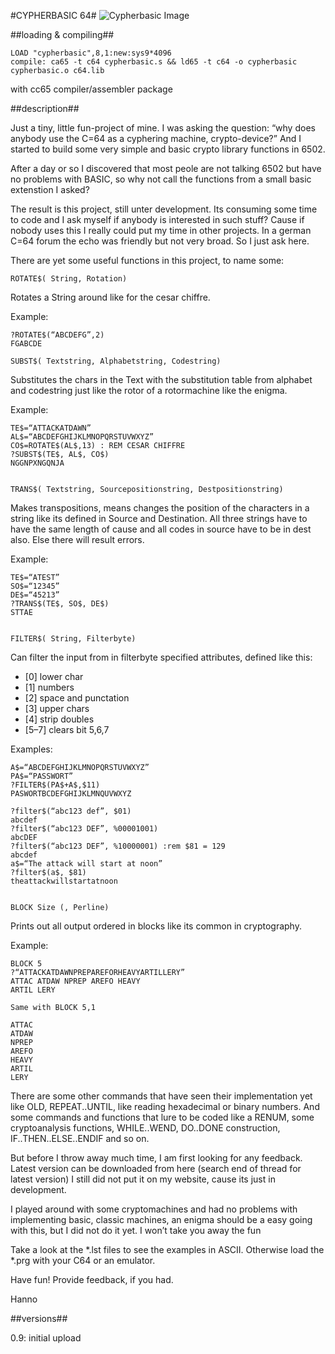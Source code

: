 #CYPHERBASIC 64#
![Cypherbasic Image](https://github.com/silizium/cypherbasic/blob/master/cypherbasic_klein.png "Cypherbasic 64")


##loading & compiling##

```
LOAD "cypherbasic",8,1:new:sys9*4096
compile: ca65 -t c64 cypherbasic.s && ld65 -t c64 -o cypherbasic cypherbasic.o c64.lib
```
with cc65 compiler/assembler package

##description##

Just a tiny, little fun-project of mine. I was asking the question: “why does anybody use the C=64 as a cyphering machine, crypto-device?” And I started to build some very simple and basic crypto library functions in 6502. 

After a day or so I discovered that most peole are not talking 6502 but have no problems with BASIC, so why not call the functions from a small basic extenstion I asked? 

The result is this project, still unter development. Its consuming some time to code and I ask myself if anybody is interested in such stuff? Cause if nobody uses this I really could put my time in other projects. In a german C=64 forum the echo was friendly but not very broad. So I just ask here. 

There are yet some useful functions in this project, to name some: 

```
ROTATE$( String, Rotation) 
```

Rotates a String around like for the cesar chiffre. 

Example: 
```
?ROTATE$(“ABCDEFG”,2) 
FGABCDE 

SUBST$( Textstring, Alphabetstring, Codestring) 
```

Substitutes the chars in the Text with the substitution table from alphabet and codestring just like the rotor of a rotormachine like the enigma. 

Example: 
```
TE$=“ATTACKATDAWN” 
AL$=“ABCDEFGHIJKLMNOPQRSTUVWXYZ” 
CO$=ROTATE$(AL$,13) : REM CESAR CHIFFRE 
?SUBST$(TE$, AL$, CO$) 
NGGNPXNGQNJA 


TRANS$( Textstring, Sourcepositionstring, Destpositionstring) 
```

Makes transpositions, means changes the position of the characters in a string like its defined in Source and Destination. All three strings have to have the same length of cause and all codes in source have to be in dest also. Else there will result errors. 

Example: 

```
TE$=“ATEST” 
SO$=“12345” 
DE$=“45213” 
?TRANS$(TE$, SO$, DE$) 
STTAE 


FILTER$( String, Filterbyte) 
```

Can filter the input from in filterbyte specified attributes, defined like this: 

* [0] lower char 
* [1] numbers 
* [2] space and punctation 
* [3] upper chars 
* [4] strip doubles 
* [5–7] clears bit 5,6,7 

Examples: 

```
A$=“ABCDEFGHIJKLMNOPQRSTUVWXYZ” 
PA$=“PASSWORT” 
?FILTER$(PA$+A$,$11) 
PASWORTBCDEFGHIJKLMNQUVWXYZ 

?filter$(“abc123 def”, $01) 
abcdef 
?filter$(“abc123 DEF”, %00001001) 
abcDEF 
?filter$(“abc123 DEF”, %10000001) :rem $81 = 129 
abcdef 
a$=“The attack will start at noon” 
?filter$(a$, $81) 
theattackwillstartatnoon 


BLOCK Size (, Perline) 
```

Prints out all output ordered in blocks like its common in cryptography. 


Example: 
```
BLOCK 5 
?“ATTACKATDAWNPREPAREFORHEAVYARTILLERY” 
ATTAC ATDAW NPREP AREFO HEAVY 
ARTIL LERY 

Same with BLOCK 5,1 

ATTAC 
ATDAW 
NPREP 
AREFO 
HEAVY 
ARTIL 
LERY 
```

There are some other commands that have seen their implementation yet like OLD, REPEAT..UNTIL, like reading hexadecimal or binary numbers. And some commands and functions that lure to be coded like a RENUM, some cryptoanalysis functions, WHILE..WEND, DO..DONE construction, IF..THEN..ELSE..ENDIF and so on. 

But before I throw away much time, I am first looking for any feedback. Latest version can be downloaded from here (search end of thread for latest version) I still did not put it on my website, cause its just in development. 

I played around with some cryptomachines and had no problems with implementing basic, classic machines, an enigma should be a easy going with this, but I did not do it yet. I won’t take you away the fun

Take a look at the *.lst files to see the examples in ASCII. Otherwise load the *.prg with your C64 or an emulator.

Have fun! 
Provide feedback, if you had.

Hanno

##versions##

0.9: initial upload
